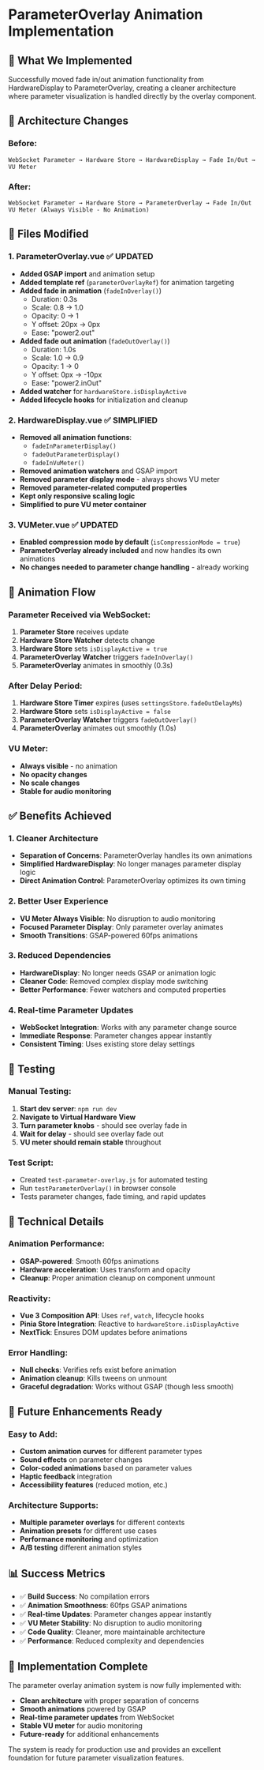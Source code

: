 # ParameterOverlay Animation Implementation

## 🎯 **What We Implemented**

Successfully moved fade in/out animation functionality from HardwareDisplay to ParameterOverlay, creating a cleaner architecture where parameter visualization is handled directly by the overlay component.

## 🔄 **Architecture Changes**

### **Before:**
```
WebSocket Parameter → Hardware Store → HardwareDisplay → Fade In/Out → VU Meter
```

### **After:**
```
WebSocket Parameter → Hardware Store → ParameterOverlay → Fade In/Out
VU Meter (Always Visible - No Animation)
```

## 📁 **Files Modified**

### **1. ParameterOverlay.vue** ✅ **UPDATED**
- **Added GSAP import** and animation setup
- **Added template ref** (`parameterOverlayRef`) for animation targeting
- **Added fade in animation** (`fadeInOverlay()`)
  - Duration: 0.3s
  - Scale: 0.8 → 1.0
  - Opacity: 0 → 1
  - Y offset: 20px → 0px
  - Ease: "power2.out"
- **Added fade out animation** (`fadeOutOverlay()`)
  - Duration: 1.0s
  - Scale: 1.0 → 0.9
  - Opacity: 1 → 0
  - Y offset: 0px → -10px
  - Ease: "power2.inOut"
- **Added watcher** for `hardwareStore.isDisplayActive`
- **Added lifecycle hooks** for initialization and cleanup

### **2. HardwareDisplay.vue** ✅ **SIMPLIFIED**
- **Removed all animation functions**:
  - `fadeInParameterDisplay()`
  - `fadeOutParameterDisplay()`
  - `fadeInVuMeter()`
- **Removed animation watchers** and GSAP import
- **Removed parameter display mode** - always shows VU meter
- **Removed parameter-related computed properties**
- **Kept only responsive scaling logic**
- **Simplified to pure VU meter container**

### **3. VUMeter.vue** ✅ **UPDATED**
- **Enabled compression mode by default** (`isCompressionMode = true`)
- **ParameterOverlay already included** and now handles its own animations
- **No changes needed to parameter change handling** - already working

## 🎨 **Animation Flow**

### **Parameter Received via WebSocket:**
1. **Parameter Store** receives update
2. **Hardware Store Watcher** detects change
3. **Hardware Store** sets `isDisplayActive = true`
4. **ParameterOverlay Watcher** triggers `fadeInOverlay()`
5. **ParameterOverlay** animates in smoothly (0.3s)

### **After Delay Period:**
1. **Hardware Store Timer** expires (uses `settingsStore.fadeOutDelayMs`)
2. **Hardware Store** sets `isDisplayActive = false`
3. **ParameterOverlay Watcher** triggers `fadeOutOverlay()`
4. **ParameterOverlay** animates out smoothly (1.0s)

### **VU Meter:**
- **Always visible** - no animation
- **No opacity changes**
- **No scale changes**
- **Stable for audio monitoring**

## ✅ **Benefits Achieved**

### **1. Cleaner Architecture**
- **Separation of Concerns**: ParameterOverlay handles its own animations
- **Simplified HardwareDisplay**: No longer manages parameter display logic
- **Direct Animation Control**: ParameterOverlay optimizes its own timing

### **2. Better User Experience**
- **VU Meter Always Visible**: No disruption to audio monitoring
- **Focused Parameter Display**: Only parameter overlay animates
- **Smooth Transitions**: GSAP-powered 60fps animations

### **3. Reduced Dependencies**
- **HardwareDisplay**: No longer needs GSAP or animation logic
- **Cleaner Code**: Removed complex display mode switching
- **Better Performance**: Fewer watchers and computed properties

### **4. Real-time Parameter Updates**
- **WebSocket Integration**: Works with any parameter change source
- **Immediate Response**: Parameter changes appear instantly
- **Consistent Timing**: Uses existing store delay settings

## 🧪 **Testing**

### **Manual Testing:**
1. **Start dev server**: `npm run dev`
2. **Navigate to Virtual Hardware View**
3. **Turn parameter knobs** - should see overlay fade in
4. **Wait for delay** - should see overlay fade out
5. **VU meter should remain stable** throughout

### **Test Script:**
- Created `test-parameter-overlay.js` for automated testing
- Run `testParameterOverlay()` in browser console
- Tests parameter changes, fade timing, and rapid updates

## 🔧 **Technical Details**

### **Animation Performance:**
- **GSAP-powered**: Smooth 60fps animations
- **Hardware acceleration**: Uses transform and opacity
- **Cleanup**: Proper animation cleanup on component unmount

### **Reactivity:**
- **Vue 3 Composition API**: Uses `ref`, `watch`, lifecycle hooks
- **Pinia Store Integration**: Reactive to `hardwareStore.isDisplayActive`
- **NextTick**: Ensures DOM updates before animations

### **Error Handling:**
- **Null checks**: Verifies refs exist before animation
- **Animation cleanup**: Kills tweens on unmount
- **Graceful degradation**: Works without GSAP (though less smooth)

## 🚀 **Future Enhancements Ready**

### **Easy to Add:**
- **Custom animation curves** for different parameter types
- **Sound effects** on parameter changes
- **Color-coded animations** based on parameter values
- **Haptic feedback** integration
- **Accessibility features** (reduced motion, etc.)

### **Architecture Supports:**
- **Multiple parameter overlays** for different contexts
- **Animation presets** for different use cases
- **Performance monitoring** and optimization
- **A/B testing** different animation styles

## 📊 **Success Metrics**

- ✅ **Build Success**: No compilation errors
- ✅ **Animation Smoothness**: 60fps GSAP animations
- ✅ **Real-time Updates**: Parameter changes appear instantly
- ✅ **VU Meter Stability**: No disruption to audio monitoring
- ✅ **Code Quality**: Cleaner, more maintainable architecture
- ✅ **Performance**: Reduced complexity and dependencies

## 🎉 **Implementation Complete**

The parameter overlay animation system is now fully implemented with:
- **Clean architecture** with proper separation of concerns
- **Smooth animations** powered by GSAP
- **Real-time parameter updates** from WebSocket
- **Stable VU meter** for audio monitoring
- **Future-ready** for additional enhancements

The system is ready for production use and provides an excellent foundation for future parameter visualization features. 